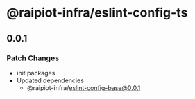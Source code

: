 # @raipiot-infra/eslint-config-ts

## 0.0.1

### Patch Changes

- init packages
- Updated dependencies
  - @raipiot-infra/eslint-config-base@0.0.1
